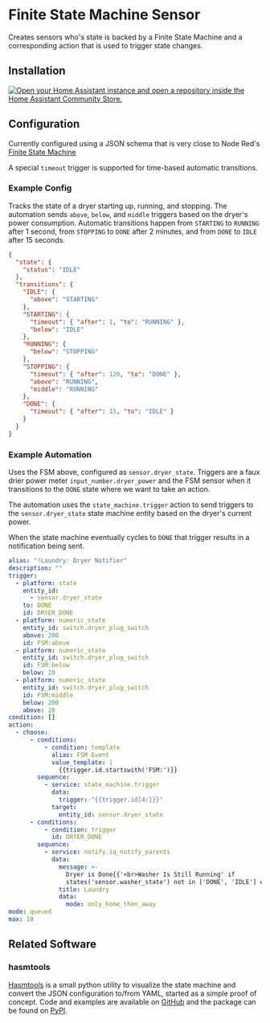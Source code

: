 # Finite State Machine Sensor

Creates sensors who's state is backed by a Finite State Machine and a corresponding action that is
used to trigger state changes.

## Installation

[![Open your Home Assistant instance and open a repository inside the Home Assistant Community Store.](https://my.home-assistant.io/badges/hacs_repository.svg)](https://my.home-assistant.io/redirect/hacs_repository/?owner=edalquist&repository=ha_state_machine&category=integration)

## Configuration

Currently configured using a JSON schema that is very close to Node Red's
[Finite State Machine](https://flows.nodered.org/node/node-red-contrib-finite-statemachine)

A special `timeout` trigger is supported for time-based automatic transitions.

### Example Config

Tracks the state of a dryer starting up, running, and stopping. The automation sends `above`,
`below`, and `middle` triggers based on the dryer's power consumption. Automatic transitions
happen from `STARTING` to `RUNNING` after 1 second, from `STOPPING` to `DONE` after 2 minutes, and
from `DONE` to `IDLE` after 15 seconds.

```json
{
  "state": {
    "status": "IDLE"
  },
  "transitions": {
    "IDLE": {
      "above": "STARTING"
    },
    "STARTING": {
      "timeout": { "after": 1, "to": "RUNNING" },
      "below": "IDLE"
    },
    "RUNNING": {
      "below": "STOPPING"
    },
    "STOPPING": {
      "timeout": { "after": 120, "to": "DONE" },
      "above": "RUNNING",
      "middle": "RUNNING"
    },
    "DONE": {
      "timeout": { "after": 15, "to": "IDLE" }
    }
  }
}
```

### Example Automation

Uses the FSM above, configured as `sensor.dryer_state`. Triggers are a faux drier power meter
`input_number.dryer_power` and the FSM sensor when it transitions to the `DONE` state where
we want to take an action.

The automation uses the `state_machine.trigger` action to send triggers to the `sensor.dryer_state`
state machine entity based on the dryer's current power.

When the state machine eventually cycles to `DONE` that trigger results in a notification being sent.

```yaml
alias: "!Laundry: Dryer Notifier"
description: ""
trigger:
  - platform: state
    entity_id:
      - sensor.dryer_state
    to: DONE
    id: DRYER_DONE
  - platform: numeric_state
    entity_id: switch.dryer_plug_switch
    above: 200
    id: FSM:above
  - platform: numeric_state
    entity_id: switch.dryer_plug_switch
    id: FSM:below
    below: 20
  - platform: numeric_state
    entity_id: switch.dryer_plug_switch
    id: FSM:middle
    below: 200
    above: 20
condition: []
action:
  - choose:
      - conditions:
          - condition: template
            alias: FSM Event
            value_template: |
              {{trigger.id.startswith('FSM:')}}
        sequence:
          - service: state_machine.trigger
            data:
              trigger: "{{trigger.id[4:]}}"
            target:
              entity_id: sensor.dryer_state
      - conditions:
          - condition: trigger
            id: DRYER_DONE
        sequence:
          - service: notify.iq_notify_parents
            data:
              message: >-
                Dryer is Done{{'<br>Washer Is Still Running' if
                states('sensor.washer_state') not in ['DONE', 'IDLE'] else ''}}
              title: Laundry
              data:
                mode: only_home_then_away
mode: queued
max: 10
```

## Related Software

### hasmtools

[Hasmtools](https://github.com/mutax/hasmtools) is a small python utility to visualize the state machine and convert the JSON configuration to/from YAML, started as a simple proof of concept. Code and examples are available on [GitHub](https://github.com/mutax/hasmtools) and the package can be found on [PyPI](https://pypi.org/project/hasmtools/).

